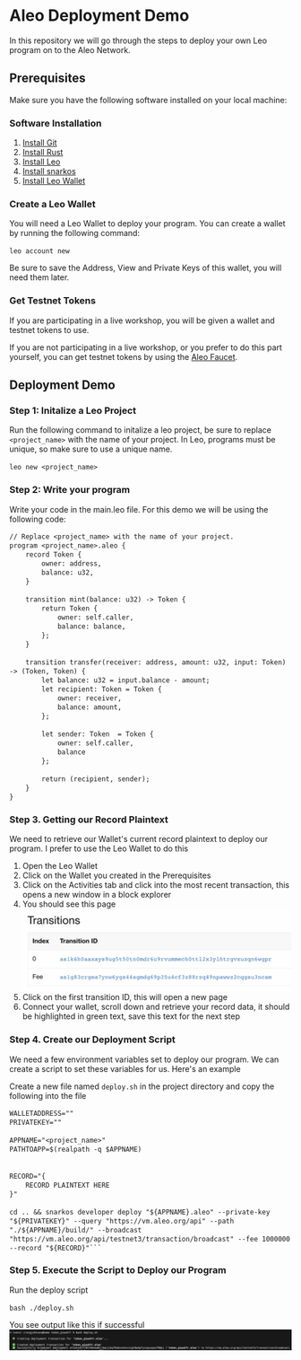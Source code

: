 # Aleo Deployment Demo

In this repository we will go through the steps to deploy your own Leo program on to the Aleo Network.

## Prerequisites

Make sure you have the following software installed on your local machine:

### Software Installation

1.  [Install Git](https://git-scm.com/downloads)
2.  [Install Rust](https://www.rust-lang.org/tools/install)
3.  [Install Leo](https://developer.aleo.org/leo/installation)
4.  [Install snarkos](https://developer.aleo.org/testnet/getting_started/installation/)
5.  [Install Leo Wallet](https://leo.app/)

### Create a Leo Wallet

You will need a Leo Wallet to deploy your program. You can create a wallet by running the following command:

`leo account new`

Be sure to save the Address, View and Private Keys of this wallet, you will need them later.

### Get Testnet Tokens

If you are participating in a live workshop, you will be given a wallet and testnet tokens to use.

If you are not participating in a live workshop, or you prefer to do this part yourself, you can get testnet tokens by using the [Aleo Faucet](https://faucet.aleo.org/).

## Deployment Demo

### Step 1: Initalize a Leo Project

Run the following command to initalize a leo project, be sure to replace `<project_name>` with the name of your project.
In Leo, programs must be unique, so make sure to use a unique name.

`leo new <project_name>`

### Step 2: Write your program

Write your code in the main.leo file. For this demo we will be using the following code:

```
// Replace <project_name> with the name of your project.
program <project_name>.aleo {
    record Token {
        owner: address,
        balance: u32,
    }

    transition mint(balance: u32) -> Token {
        return Token {
            owner: self.caller,
            balance: balance,
        };
    }

    transition transfer(receiver: address, amount: u32, input: Token) -> (Token, Token) {
        let balance: u32 = input.balance - amount;
        let recipient: Token = Token {
            owner: receiver,
            balance: amount,
        };

        let sender: Token  = Token {
            owner: self.caller,
            balance
        };

        return (recipient, sender);
    }
}
```

### Step 3. Getting our Record Plaintext

We need to retrieve our Wallet's current record plaintext to deploy our program. I prefer to use the Leo Wallet to do this

1. Open the Leo Wallet
2. Click on the Wallet you created in the Prerequisites
3. Click on the Activities tab and click into the most recent transaction, this opens a new window in a block explorer
4. You should see this page
   ![](./transitions.png)
5. Click on the first transition ID, this will open a new page
6. Connect your wallet, scroll down and retrieve your record data, it should be highlighted in green text, save this text for the next step

### Step 4. Create our Deployment Script

We need a few environment variables set to deploy our program. We can create a script to set these variables for us.
Here's an example

Create a new file named `deploy.sh` in the project directory and copy the following into the file

````
WALLETADDRESS=""
PRIVATEKEY=""

APPNAME="<project_name>"
PATHTOAPP=$(realpath -q $APPNAME)


RECORD="{
    RECORD PLAINTEXT HERE
}"

cd .. && snarkos developer deploy "${APPNAME}.aleo" --private-key "${PRIVATEKEY}" --query "https://vm.aleo.org/api" --path "./${APPNAME}/build/" --broadcast "https://vm.aleo.org/api/testnet3/transaction/broadcast" --fee 1000000 --record "${RECORD}"```
````

### Step 5. Execute the Script to Deploy our Program

Run the deploy script

`bash ./deploy.sh`

You see output like this if successful
![](./deployment_success.png)
